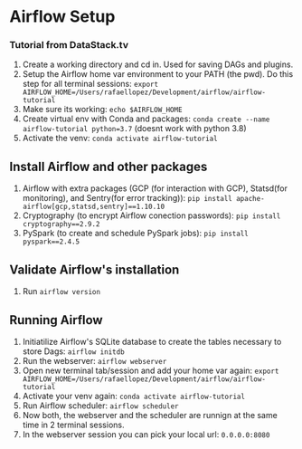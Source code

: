 # Airflow Setup
### Tutorial from DataStack.tv

1. Create a working directory and cd in. Used for saving DAGs and plugins.
2. Setup the Airflow home var environment to your PATH (the pwd). Do this step for all terminal sessions: `export AIRFLOW_HOME=/Users/rafaellopez/Development/airflow/airflow-tutorial`
3. Make sure its working: `echo $AIRFLOW_HOME`
4. Create virtual env with Conda and packages: `conda create --name airflow-tutorial python=3.7` (doesnt work with python 3.8)
5. Activate the venv: `conda activate airflow-tutorial`

## Install Airflow and other packages 
1. Airflow with extra packages (GCP (for interaction with GCP), Statsd(for monitoring), and Sentry(for error tracking)): `pip install apache-airflow[gcp,statsd,sentry]==1.10.10`
2. Cryptography (to encrypt Airflow conection passwords): `pip install cryptography==2.9.2`
3. PySpark (to create and schedule PySpark jobs): `pip install pyspark==2.4.5`

## Validate Airflow's installation
1. Run `airflow version`

## Running Airflow
1. Initiatilize Airflow's SQLite database to create the tables necessary to store Dags: `airflow initdb`
2.  Run the webserver: `airflow webserver`
3. Open new terminal tab/session and add your home var again: `export AIRFLOW_HOME=/Users/rafaellopez/Development/airflow/airflow-tutorial`
4. Activate your venv again: `conda activate airflow-tutorial`
5. Run Airflow scheduler: `airflow scheduler`
6. Now both, the webserver and the scheduler are runnign at the same time in 2 terminal sessions.
7. In the webserver session you can pick your local url: `0.0.0.0:8080`